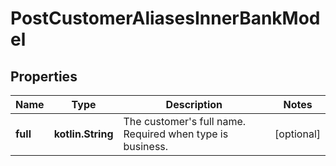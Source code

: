 
# PostCustomerAliasesInnerBankModel

## Properties
Name | Type | Description | Notes
------------ | ------------- | ------------- | -------------
**full** | **kotlin.String** | The customer&#39;s full name. Required when type is business. |  [optional]



